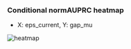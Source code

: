 ### Conditional normAUPRC heatmap

- X: eps_current, Y: gap_mu

![heatmap](/home/elicer/project_0814_2/results/20250818-041613/holdout/conditional_heatmap_eps_current_vs_gap_mu.png)
